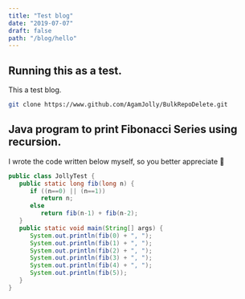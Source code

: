 ```yaml
---
title: "Test blog"
date: "2019-07-07"
draft: false
path: "/blog/hello"
---
```


## Running this as a test. 
This a test blog. 

```bash
git clone https://www.github.com/AgamJolly/BulkRepoDelete.git
```
##
## Java program to print Fibonacci Series using recursion.
I wrote the code written below myself, so you better appreciate 😤
```java
public class JollyTest {
   public static long fib(long n) {
      if ((n==0) || (n==1))
         return n;
      else
         return fib(n-1) + fib(n-2);
   }
   public static void main(String[] args) {
      System.out.println(fib(0) + ", ");
      System.out.println(fib(1) + ", ");
      System.out.println(fib(2) + ", ");
      System.out.println(fib(3) + ", ");
      System.out.println(fib(4) + ", ");
      System.out.println(fib(5));
   }
}
```